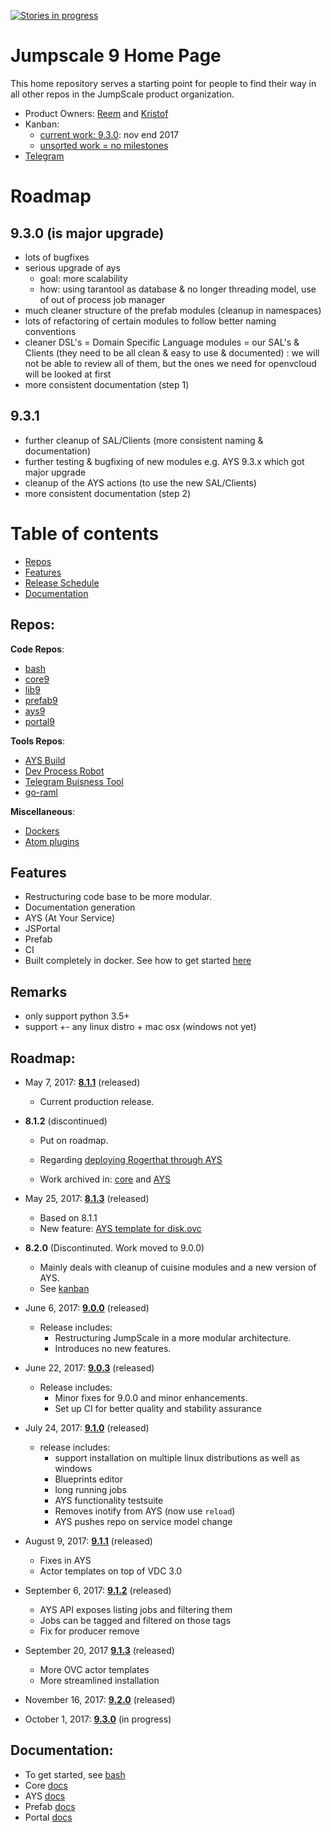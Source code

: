 [![Stories in progress](https://badge.waffle.io/Jumpscale/home.png?label=state_inprogress&title=In%20Progress)](http://waffle.io/Jumpscale/home?label=state_inprogress)

# Jumpscale 9 Home Page

This home repository serves a starting point for people to find their way in all other repos in the JumpScale product organization.

- Product Owners: [Reem](https://github.com/rkhamis) and [Kristof](https://github.com/despiegk)
- Kanban:
  - [current work: 9.3.0](https://waffle.io/Jumpscale/home?milestone=9.3.0): nov end 2017  
  - [unsorted work = no milestones](https://waffle.io/Jumpscale/home?milestone=none)  
- [Telegram](https://telegram.me/joinchat/Bb0WhAmxj5ZMhK2MZ7m2OQ)

# Roadmap

## 9.3.0 (is major upgrade)

- lots of bugfixes
- serious upgrade of ays
  - goal: more scalability
  - how: using tarantool as database & no longer threading model, use of out of process job manager
- much cleaner structure of the prefab modules (cleanup in namespaces)
- lots of refactoring of certain modules to follow better naming conventions
- cleaner DSL's = Domain Specific Language modules = our SAL's & Clients (they need to be all clean & easy to use & documented) : we will not be able to review all of them, but the ones we need for openvcloud will be looked at first
- more consistent documentation (step 1)

## 9.3.1

- further cleanup of SAL/Clients (more consistent naming & documentation)
- further testing & bugfixing of new modules e.g. AYS 9.3.x which got major upgrade
- cleanup of the AYS actions (to use the new SAL/Clients)
- more consistent documentation (step 2)

# Table of contents
 - [Repos](#repos)
 - [Features](#features)
 - [Release Schedule](#roadmap)
 - [Documentation](#documentation)

## Repos:
**Code Repos**:
  - [bash](https://github.com/Jumpscale/bash)
  - [core9](https://github.com/Jumpscale/core9)
  - [lib9](https://github.com/Jumpscale/lib9)
  - [prefab9](https://github.com/Jumpscale/prefab9)
  - [ays9](https://github.com/Jumpscale/ays9)
  - [portal9](https://github.com/Jumpscale/portal9)

**Tools Repos**:
- [AYS Build](https://github.com/Jumpscale/ays_build)
- [Dev Process Robot](https://github.com/Jumpscale/ays_gig_github_dev_process)
- [Telegram Buisness Tool](https://github.com/Jumpscale/telegram_biztool)
- [go-raml](https://github.com/Jumpscale/go-raml)

**Miscellaneous**:
- [Dockers](https://github.com/Jumpscale/dockers)
- [Atom plugins](https://github.com/Jumpscale/atom_plugins)


## Features
- Restructuring code base to be more modular.
- Documentation generation
- AYS (At Your Service)
- JSPortal
- Prefab
- CI
- Built completely in docker. See how to get started [here](https://github.com/Jumpscale/developer)

## Remarks
- only support python 3.5+
- support +- any linux distro + mac osx (windows not yet)

## Roadmap:
 * May 7, 2017: **[8.1.1](https://github.com/Jumpscale/jumpscale_core8/releases/tag/v8.1.1)** (released)
    - Current production release.
   
 * **8.1.2** (discontinued)
   - Put on roadmap.
   - Regarding [deploying Rogerthat through AYS](https://github.com/Jumpscale/ays_jumpscale8/issues/163)
   
   - Work archived in: [core](https://github.com/Jumpscale/jumpscale_core8/releases/tag/archive_8.1.2) and [AYS](https://github.com/Jumpscale/ays_jumpscale8/releases/tag/archive_8.1.2)
   
 * May 25, 2017: **[8.1.3](https://github.com/Jumpscale/jumpscale_core8/releases/tag/v8.1.3)** (released)
   - Based on 8.1.1
   - New feature: [AYS template for disk.ovc](https://github.com/Jumpscale/ays_jumpscale8/issues/231)
   
 * **8.2.0** (Discontinuted. Work moved to 9.0.0)
   - Mainly deals with cleanup of cuisine modules and a new version of AYS.
   - See [kanban](https://waffle.io/Jumpscale/home?milestone=8.2.0)

 * June 6, 2017: **[9.0.0](release_notes/9.0.0.md)** (released)
   - Release includes:
     - Restructuring JumpScale in a more modular architecture.
     - Introduces no new features.
  
 * June 22, 2017: **[9.0.3](release_notes/9.0.3.md)** (released)
   - Release includes:
     - Minor fixes for 9.0.0 and minor enhancements.
     - Set up CI for better quality and stability assurance
 
 * July 24, 2017: **[9.1.0](release_notes/9.1.0.md)** (released)
    - release includes:
       - support installation on multiple linux distributions as well as windows
       - Blueprints editor
       - long running jobs
       - AYS functionality testsuite
       - Removes inotify from AYS (now use `reload`)
       - AYS pushes repo on service model change

 * August 9, 2017: **[9.1.1](release_notes/9.1.1.md)** (released)
     - Fixes in AYS
     - Actor templates on top of VDC 3.0
 
 * September 6, 2017: **[9.1.2](release_notes/9.1.2.md)** (released)
     - AYS API exposes listing jobs and filtering them
     - Jobs can be tagged and filtered on those tags
     - Fix for producer remove
     
 * September 20, 2017 **[9.1.3](release_notes/9.1.3.md)** (released)
     - More OVC actor templates
     - More streamlined installation

 * November 16, 2017: **[9.2.0](release_notes/9.2.0.md)** (released)
 
 * October 1, 2017: **[9.3.0](milestones/9.3.0)** (in progress)      
      


  
## Documentation:

- To get started, see [bash](https://github.com/Jumpscale/bash)
- Core [docs](https://github.com/Jumpscale/core9/tree/master/docs)
- AYS [docs](https://github.com/Jumpscale/ays9/tree/master/docs)
- Prefab [docs](https://github.com/Jumpscale/prefab9/tree/master/docs)
- Portal [docs](https://github.com/Jumpscale/portal9/tree/master/docs)
